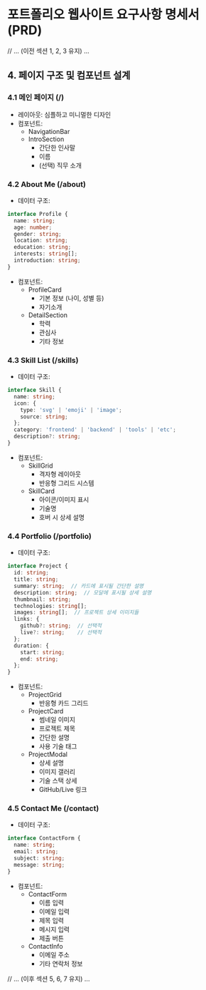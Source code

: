 # 포트폴리오 웹사이트 요구사항 명세서 (PRD)

// ... (이전 섹션 1, 2, 3 유지) ...

## 4. 페이지 구조 및 컴포넌트 설계
### 4.1 메인 페이지 (/)
- 레이아웃: 심플하고 미니멀한 디자인
- 컴포넌트:
  - NavigationBar
  - IntroSection
    - 간단한 인사말
    - 이름
    - (선택) 직무 소개

### 4.2 About Me (/about)
- 데이터 구조:
```typescript
interface Profile {
  name: string;
  age: number;
  gender: string;
  location: string;
  education: string;
  interests: string[];
  introduction: string;
}
```
- 컴포넌트:
  - ProfileCard
    - 기본 정보 (나이, 성별 등)
    - 자기소개
  - DetailSection
    - 학력
    - 관심사
    - 기타 정보

### 4.3 Skill List (/skills)
- 데이터 구조:
```typescript
interface Skill {
  name: string;
  icon: {
    type: 'svg' | 'emoji' | 'image';
    source: string;
  };
  category: 'frontend' | 'backend' | 'tools' | 'etc';
  description?: string;
}
```
- 컴포넌트:
  - SkillGrid
    - 격자형 레이아웃
    - 반응형 그리드 시스템
  - SkillCard
    - 아이콘/이미지 표시
    - 기술명
    - 호버 시 상세 설명

### 4.4 Portfolio (/portfolio)
- 데이터 구조:
```typescript
interface Project {
  id: string;
  title: string;
  summary: string;  // 카드에 표시될 간단한 설명
  description: string;  // 모달에 표시될 상세 설명
  thumbnail: string;
  technologies: string[];
  images: string[];  // 프로젝트 상세 이미지들
  links: {
    github?: string;  // 선택적
    live?: string;    // 선택적
  };
  duration: {
    start: string;
    end: string;
  };
}
```
- 컴포넌트:
  - ProjectGrid
    - 반응형 카드 그리드
  - ProjectCard
    - 썸네일 이미지
    - 프로젝트 제목
    - 간단한 설명
    - 사용 기술 태그
  - ProjectModal
    - 상세 설명
    - 이미지 갤러리
    - 기술 스택 상세
    - GitHub/Live 링크

### 4.5 Contact Me (/contact)
- 데이터 구조:
```typescript
interface ContactForm {
  name: string;
  email: string;
  subject: string;
  message: string;
}
```
- 컴포넌트:
  - ContactForm
    - 이름 입력
    - 이메일 입력
    - 제목 입력
    - 메시지 입력
    - 제출 버튼
  - ContactInfo
    - 이메일 주소
    - 기타 연락처 정보

// ... (이후 섹션 5, 6, 7 유지) ... 